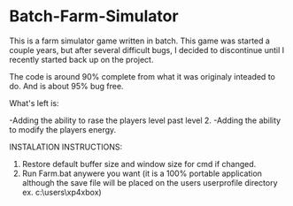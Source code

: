 # Batch-Farm-Simulator

This is a farm simulator game written in batch. This game was started a couple years, but after several difficult bugs, I decided to discontinue until I recently started back up on the project.

The code is around 90% complete from what it was originaly inteaded to do. And is about 95% bug free.

What's left is:

-Adding the ability to rase the players level past level 2.
-Adding the ability to modify the players energy.

INSTALATION INSTRUCTIONS:

1. Restore default buffer size and window size for cmd if changed.
2. Run Farm.bat anywere you want (it is a 100% portable application although the save file will be placed on the users userprofile directory ex. c:\users\xp4xbox)

